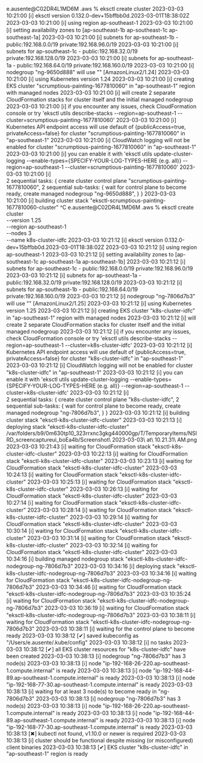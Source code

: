 e.ausente@C02DR4L1MD6M .aws % eksctl create cluster
2023-03-03 10:21:00 [ℹ]  eksctl version 0.132.0-dev+15bffbb0d.2023-03-01T18:38:02Z
2023-03-03 10:21:00 [ℹ]  using region ap-southeast-1
2023-03-03 10:21:00 [ℹ]  setting availability zones to [ap-southeast-1b ap-southeast-1c ap-southeast-1a]
2023-03-03 10:21:00 [ℹ]  subnets for ap-southeast-1b - public:192.168.0.0/19 private:192.168.96.0/19
2023-03-03 10:21:00 [ℹ]  subnets for ap-southeast-1c - public:192.168.32.0/19 private:192.168.128.0/19
2023-03-03 10:21:00 [ℹ]  subnets for ap-southeast-1a - public:192.168.64.0/19 private:192.168.160.0/19
2023-03-03 10:21:00 [ℹ]  nodegroup "ng-9650d888" will use "" [AmazonLinux2/1.24]
2023-03-03 10:21:00 [ℹ]  using Kubernetes version 1.24
2023-03-03 10:21:00 [ℹ]  creating EKS cluster "scrumptious-painting-1677810060" in "ap-southeast-1" region with managed nodes
2023-03-03 10:21:00 [ℹ]  will create 2 separate CloudFormation stacks for cluster itself and the initial managed nodegroup
2023-03-03 10:21:00 [ℹ]  if you encounter any issues, check CloudFormation console or try 'eksctl utils describe-stacks --region=ap-southeast-1 --cluster=scrumptious-painting-1677810060'
2023-03-03 10:21:00 [ℹ]  Kubernetes API endpoint access will use default of {publicAccess=true, privateAccess=false} for cluster "scrumptious-painting-1677810060" in "ap-southeast-1"
2023-03-03 10:21:00 [ℹ]  CloudWatch logging will not be enabled for cluster "scrumptious-painting-1677810060" in "ap-southeast-1"
2023-03-03 10:21:00 [ℹ]  you can enable it with 'eksctl utils update-cluster-logging --enable-types={SPECIFY-YOUR-LOG-TYPES-HERE (e.g. all)} --region=ap-southeast-1 --cluster=scrumptious-painting-1677810060'
2023-03-03 10:21:00 [ℹ]  
2 sequential tasks: { create cluster control plane "scrumptious-painting-1677810060", 
    2 sequential sub-tasks: { 
        wait for control plane to become ready,
        create managed nodegroup "ng-9650d888",
    } 
}
2023-03-03 10:21:00 [ℹ]  building cluster stack "eksctl-scrumptious-painting-1677810060-cluster"
^C
e.ausente@C02DR4L1MD6M .aws % eksctl create cluster \
  --version 1.25 \
  --region ap-southeast-1 \
  --nodes 3 \
  --name k8s-cluster-idfc
2023-03-03 10:21:12 [ℹ]  eksctl version 0.132.0-dev+15bffbb0d.2023-03-01T18:38:02Z
2023-03-03 10:21:12 [ℹ]  using region ap-southeast-1
2023-03-03 10:21:12 [ℹ]  setting availability zones to [ap-southeast-1c ap-southeast-1a ap-southeast-1b]
2023-03-03 10:21:12 [ℹ]  subnets for ap-southeast-1c - public:192.168.0.0/19 private:192.168.96.0/19
2023-03-03 10:21:12 [ℹ]  subnets for ap-southeast-1a - public:192.168.32.0/19 private:192.168.128.0/19
2023-03-03 10:21:12 [ℹ]  subnets for ap-southeast-1b - public:192.168.64.0/19 private:192.168.160.0/19
2023-03-03 10:21:12 [ℹ]  nodegroup "ng-7806d7b3" will use "" [AmazonLinux2/1.25]
2023-03-03 10:21:12 [ℹ]  using Kubernetes version 1.25
2023-03-03 10:21:12 [ℹ]  creating EKS cluster "k8s-cluster-idfc" in "ap-southeast-1" region with managed nodes
2023-03-03 10:21:12 [ℹ]  will create 2 separate CloudFormation stacks for cluster itself and the initial managed nodegroup
2023-03-03 10:21:12 [ℹ]  if you encounter any issues, check CloudFormation console or try 'eksctl utils describe-stacks --region=ap-southeast-1 --cluster=k8s-cluster-idfc'
2023-03-03 10:21:12 [ℹ]  Kubernetes API endpoint access will use default of {publicAccess=true, privateAccess=false} for cluster "k8s-cluster-idfc" in "ap-southeast-1"
2023-03-03 10:21:12 [ℹ]  CloudWatch logging will not be enabled for cluster "k8s-cluster-idfc" in "ap-southeast-1"
2023-03-03 10:21:12 [ℹ]  you can enable it with 'eksctl utils update-cluster-logging --enable-types={SPECIFY-YOUR-LOG-TYPES-HERE (e.g. all)} --region=ap-southeast-1 --cluster=k8s-cluster-idfc'
2023-03-03 10:21:12 [ℹ]  
2 sequential tasks: { create cluster control plane "k8s-cluster-idfc", 
    2 sequential sub-tasks: { 
        wait for control plane to become ready,
        create managed nodegroup "ng-7806d7b3",
    } 
}
2023-03-03 10:21:12 [ℹ]  building cluster stack "eksctl-k8s-cluster-idfc-cluster"
2023-03-03 10:21:13 [ℹ]  deploying stack "eksctl-k8s-cluster-idfc-cluster"
/var/folders/b9/0m630tp10_323rrxnc3gkg440000gp/T/TemporaryItems/NSIRD_screencaptureui_boEa4b/Screenshot\ 2023-03-03\ at\ 10.21.31\ AM.png 2023-03-03 10:21:43 [ℹ]  waiting for CloudFormation stack "eksctl-k8s-cluster-idfc-cluster"
2023-03-03 10:22:13 [ℹ]  waiting for CloudFormation stack "eksctl-k8s-cluster-idfc-cluster"
2023-03-03 10:23:13 [ℹ]  waiting for CloudFormation stack "eksctl-k8s-cluster-idfc-cluster"
2023-03-03 10:24:13 [ℹ]  waiting for CloudFormation stack "eksctl-k8s-cluster-idfc-cluster"
2023-03-03 10:25:13 [ℹ]  waiting for CloudFormation stack "eksctl-k8s-cluster-idfc-cluster"
2023-03-03 10:26:13 [ℹ]  waiting for CloudFormation stack "eksctl-k8s-cluster-idfc-cluster"
2023-03-03 10:27:14 [ℹ]  waiting for CloudFormation stack "eksctl-k8s-cluster-idfc-cluster"
2023-03-03 10:28:14 [ℹ]  waiting for CloudFormation stack "eksctl-k8s-cluster-idfc-cluster"
2023-03-03 10:29:14 [ℹ]  waiting for CloudFormation stack "eksctl-k8s-cluster-idfc-cluster"
2023-03-03 10:30:14 [ℹ]  waiting for CloudFormation stack "eksctl-k8s-cluster-idfc-cluster"
2023-03-03 10:31:14 [ℹ]  waiting for CloudFormation stack "eksctl-k8s-cluster-idfc-cluster"
2023-03-03 10:32:14 [ℹ]  waiting for CloudFormation stack "eksctl-k8s-cluster-idfc-cluster"
2023-03-03 10:34:16 [ℹ]  building managed nodegroup stack "eksctl-k8s-cluster-idfc-nodegroup-ng-7806d7b3"
2023-03-03 10:34:16 [ℹ]  deploying stack "eksctl-k8s-cluster-idfc-nodegroup-ng-7806d7b3"
2023-03-03 10:34:16 [ℹ]  waiting for CloudFormation stack "eksctl-k8s-cluster-idfc-nodegroup-ng-7806d7b3"
2023-03-03 10:34:46 [ℹ]  waiting for CloudFormation stack "eksctl-k8s-cluster-idfc-nodegroup-ng-7806d7b3"
2023-03-03 10:35:24 [ℹ]  waiting for CloudFormation stack "eksctl-k8s-cluster-idfc-nodegroup-ng-7806d7b3"
2023-03-03 10:36:19 [ℹ]  waiting for CloudFormation stack "eksctl-k8s-cluster-idfc-nodegroup-ng-7806d7b3"
2023-03-03 10:38:11 [ℹ]  waiting for CloudFormation stack "eksctl-k8s-cluster-idfc-nodegroup-ng-7806d7b3"
2023-03-03 10:38:11 [ℹ]  waiting for the control plane to become ready
2023-03-03 10:38:12 [✔]  saved kubeconfig as "/Users/e.ausente/.kube/config"
2023-03-03 10:38:12 [ℹ]  no tasks
2023-03-03 10:38:12 [✔]  all EKS cluster resources for "k8s-cluster-idfc" have been created
2023-03-03 10:38:13 [ℹ]  nodegroup "ng-7806d7b3" has 3 node(s)
2023-03-03 10:38:13 [ℹ]  node "ip-192-168-26-220.ap-southeast-1.compute.internal" is ready
2023-03-03 10:38:13 [ℹ]  node "ip-192-168-44-89.ap-southeast-1.compute.internal" is ready
2023-03-03 10:38:13 [ℹ]  node "ip-192-168-77-30.ap-southeast-1.compute.internal" is ready
2023-03-03 10:38:13 [ℹ]  waiting for at least 3 node(s) to become ready in "ng-7806d7b3"
2023-03-03 10:38:13 [ℹ]  nodegroup "ng-7806d7b3" has 3 node(s)
2023-03-03 10:38:13 [ℹ]  node "ip-192-168-26-220.ap-southeast-1.compute.internal" is ready
2023-03-03 10:38:13 [ℹ]  node "ip-192-168-44-89.ap-southeast-1.compute.internal" is ready
2023-03-03 10:38:13 [ℹ]  node "ip-192-168-77-30.ap-southeast-1.compute.internal" is ready
2023-03-03 10:38:13 [✖]  kubectl not found, v1.10.0 or newer is required
2023-03-03 10:38:13 [ℹ]  cluster should be functional despite missing (or misconfigured) client binaries
2023-03-03 10:38:13 [✔]  EKS cluster "k8s-cluster-idfc" in "ap-southeast-1" region is ready
